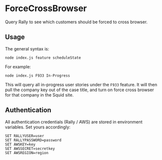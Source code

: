 ﻿# ForceCrossBrowser

Query Rally to see which customers should be forced to cross browser.

## Usage

The general syntax is:

`node index.js feature scheduleState`

For example:

`node index.js F933 In-Progress`

This will query all in-progress user stories under the `F933` feature. It will then pull the company key out of the case title, and turn on force cross browser for that company in the Squid site.

## Authentication

All authentication credentials (Rally / AWS) are stored in environment variables. Set yours accordingly:

```
SET RALLYUSER=user
SET RALLYPASSWORD=password
SET AWSKEY=key
SET AWSSECRET=secretkey
SET AWSREGION=region
```